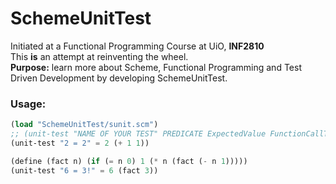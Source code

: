 SchemeUnitTest
==============

Initiated at a Functional Programming Course at UiO, **INF2810**  
This **is** an attempt at reinventing the wheel.  
**Purpose:** learn more about Scheme, Functional Programming and Test Driven Development by developing SchemeUnitTest.

### Usage:
```Scheme
(load "SchemeUnitTest/sunit.scm")
;; (unit-test "NAME OF YOUR TEST" PREDICATE ExpectedValue FunctionCallToTest)
(unit-test "2 = 2" = 2 (+ 1 1))

(define (fact n) (if (= n 0) 1 (* n (fact (- n 1)))))
(unit-test "6 = 3!" = 6 (fact 3))
```
